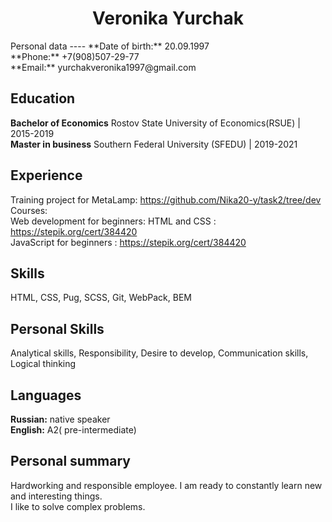 <h1 style="text-align: center">Veronika Yurchak</h1>
Personal data
----
**Date of birth:** 20.09.1997 <br>
**Phone:** +7(908)507-29-77 <br>
**Email:** yurchakveronika1997@gmail.com 

Education
--------------------
**Bachelor of Economics**
Rostov State University of Economics(RSUE)  |  2015-2019 <br>
**Master in business**
Southern Federal University (SFEDU) | 2019-2021


Experience
--------------------
Training project for MetaLamp: https://github.com/Nika20-y/task2/tree/dev <br>
Courses: <br>
Web development for beginners: HTML and CSS : https://stepik.org/cert/384420  <br>
JavaScript for beginners :  https://stepik.org/cert/384420

Skills
-------
HTML, CSS, Pug, SCSS, Git, WebPack, BEM

Personal Skills
-------
Analytical skills, Responsibility, Desire to develop, Communication skills, Logical thinking

Languages
-------
**Russian:** native speaker  <br>
**English:** A2( pre-intermediate)

Personal summary
-------
Hardworking and responsible employee. I am ready to constantly learn new and interesting things.  <br>
 I like to solve complex problems.
